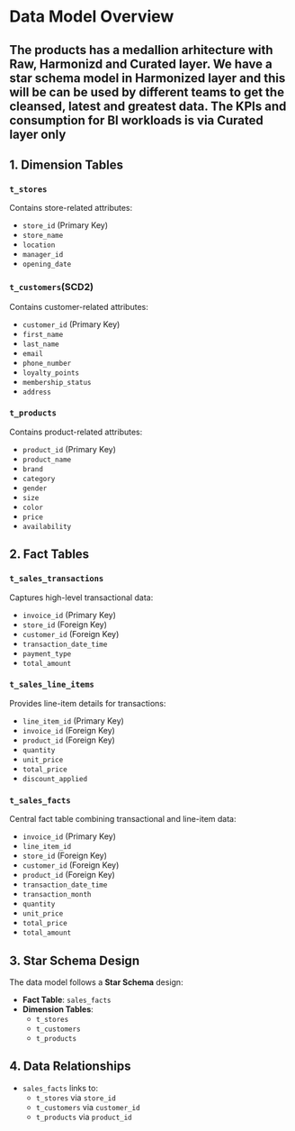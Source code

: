 # Data Model Overview

## The products has a medallion arhitecture with Raw, Harmonizd and Curated layer. We have a star schema model in Harmonized layer and this will be can be used by different teams to get the cleansed, latest and greatest data. The KPIs and consumption for BI workloads is via Curated layer only

## 1. Dimension Tables

### `t_stores`
Contains store-related attributes:
- `store_id` (Primary Key)
- `store_name`
- `location`
- `manager_id`
- `opening_date`

### `t_customers`(SCD2)
Contains customer-related attributes:
- `customer_id` (Primary Key)
- `first_name`
- `last_name`
- `email`
- `phone_number`
- `loyalty_points`
- `membership_status`
- `address`

### `t_products`
Contains product-related attributes:
- `product_id` (Primary Key)
- `product_name`
- `brand`
- `category`
- `gender`
- `size`
- `color`
- `price`
- `availability`

## 2. Fact Tables

### `t_sales_transactions`
Captures high-level transactional data:
- `invoice_id` (Primary Key)
- `store_id` (Foreign Key)
- `customer_id` (Foreign Key)
- `transaction_date_time`
- `payment_type`
- `total_amount`

### `t_sales_line_items`
Provides line-item details for transactions:
- `line_item_id` (Primary Key)
- `invoice_id` (Foreign Key)
- `product_id` (Foreign Key)
- `quantity`
- `unit_price`
- `total_price`
- `discount_applied`

### `t_sales_facts`
Central fact table combining transactional and line-item data:
- `invoice_id` (Primary Key)
- `line_item_id`
- `store_id` (Foreign Key)
- `customer_id` (Foreign Key)
- `product_id` (Foreign Key)
- `transaction_date_time`
- `transaction_month`
- `quantity`
- `unit_price`
- `total_price`
- `total_amount`

## 3. Star Schema Design
The data model follows a **Star Schema** design:
- **Fact Table**: `sales_facts`
- **Dimension Tables**: 
  - `t_stores`
  - `t_customers`
  - `t_products`

## 4. Data Relationships
- `sales_facts` links to:
  - `t_stores` via `store_id`
  - `t_customers` via `customer_id`
  - `t_products` via `product_id`
